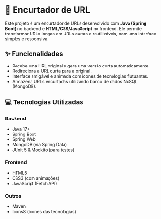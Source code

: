 # 🔗 Encurtador de URL

Este projeto é um encurtador de URLs desenvolvido com **Java (Spring Boot)** no backend e **HTML/CSS/JavaScript** no frontend. Ele permite transformar URLs longas em URLs curtas e reutilizáveis, com uma interface simples e responsiva.

## ✨ Funcionalidades

- Recebe uma URL original e gera uma versão curta automaticamente.
- Redireciona a URL curta para a original.
- Interface amigável e animada com ícones de tecnologias flutuantes.
- Armazena URLs encurtadas utilizando banco de dados NoSQL (MongoDB).

## 💻 Tecnologias Utilizadas

### Backend
- Java 17+
- Spring Boot
- Spring Web
- MongoDB (via Spring Data)
- JUnit 5 & Mockito (para testes)

### Frontend
- HTML5
- CSS3 (com animações)
- JavaScript (Fetch API)

### Outros
- Maven
- Icons8 (ícones das tecnologias)
